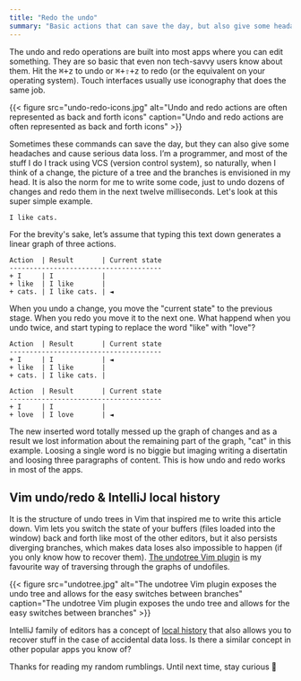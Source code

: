 ```yaml
---
title: "Redo the undo"
summary: "Basic actions that can save the day, but also give some headaches and cause serious data loss. Let's explore how they works and how to use them."
---
```


The undo and redo operations are built into most apps where you can edit something. They are so basic that even non tech-savvy users know about them. Hit the <kbd>⌘+z</kbd> to undo or <kbd>⌘+⇧+z</kbd> to redo (or the equivalent on your operating system). Touch interfaces usually use iconography that does the same job.

{{< figure
src="undo-redo-icons.jpg"
alt="Undo and redo actions are often represented as back and forth icons"
caption="Undo and redo actions are often represented as back and forth icons" >}}

Sometimes these commands can save the day, but they can also give some headaches and cause serious data loss. I’m a programmer, and most of the stuff I do I track using VCS (version control system), so naturally, when I think of a change, the picture of a tree and the branches is envisioned in my head. It is also the norm for me to write some code, just to undo dozens of changes and redo them in the next twelve milliseconds. Let's look at this super simple example.

```
I like cats.
```

For the brevity's sake, let’s assume that typing this text down generates a linear graph of three actions.

```
Action  | Result       | Current state
--------------------------------------
+ I     | I            |
+ like  | I like       |
+ cats. | I like cats. | ◄
```

When you undo a change, you move the "current state" to the previous stage. When you redo you move it to the next one. What happend when you undo twice, and start typing to replace the word "like" with "love"?

```
Action  | Result       | Current state
--------------------------------------
+ I     | I            | ◄
+ like  | I like       |
+ cats. | I like cats. |
```

```
Action  | Result       | Current state
--------------------------------------
+ I     | I            |
+ love  | I love       | ◄
```

The new inserted word totally messed up the graph of changes and as a result we lost information about the remaining part of the graph, "cat" in this example. Loosing a single word is no biggie but imaging writing a disertatin and loosing three paragraphs of content. This is how undo and redo works in most of the apps.

## Vim undo/redo & IntelliJ local history

It is the structure of undo trees in Vim that inspired me to write this article down. Vim lets you switch the state of your buffers (files loaded into the window) back and forth like most of the other editors, but it also persists diverging branches, which makes data loses also impossible to happen (if you only know how to recover them). [The undotree Vim plugin](https://github.com/mbbill/undotree) is my favourite way of traversing through the graphs of undofiles.

{{< figure
src="undotree.jpg"
alt="The undotree Vim plugin exposes the undo tree and allows for the easy switches between branches"
caption="The undotree Vim plugin exposes the undo tree and allows for the easy switches between branches" >}}

IntelliJ family of editors has a concept of [local history](https://www.jetbrains.com/help/idea/local-history.html) that also allows you to recover stuff in the case of accidental data loss. Is there a similar concept in other popular apps you know of?

Thanks for reading my random rumblings. Until next time, stay curious 🤗
